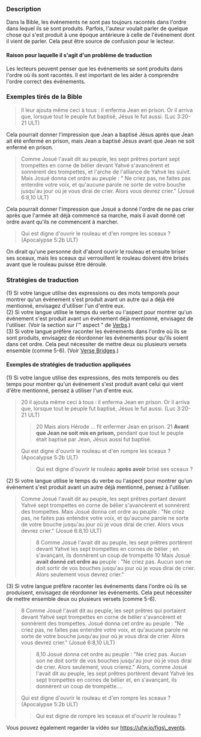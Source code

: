 ### Description

Dans la Bible, les événements ne sont pas toujours racontés dans l'ordre dans lequel ils se sont produits. Parfois, l'auteur voulait parler de quelque chose qui s'est produit à une époque antérieure à celle de l'événement dont il vient de parler. Cela peut être source de confusion pour le lecteur.

#### Raison pour laquelle il s'agit d'un problème de traduction

Les lecteurs peuvent penser que les événements se sont produits dans l'ordre où ils sont racontés. Il est important de les aider à comprendre l'ordre correct des événements.

### Exemples tirés de la Bible

> Il leur ajouta même ceci à tous : il enferma Jean en prison. Or il arriva que, lorsque tout le peuple fut baptisé, Jésus le fut aussi. (Luc 3:20-21 ULT)

Cela pourrait donner l'impression que Jean a baptisé Jésus après que Jean ait été enfermé en prison, mais Jean a baptisé Jésus avant que Jean ne soit enfermé en prison.

> Comme Josué l'avait dit au peuple, les sept prêtres portant sept trompettes en corne de bélier devant Yahvé s'avancèrent et sonnèrent des trompettes, et l'arche de l'alliance de Yahvé les suivit. Mais Josué donna cet ordre au peuple : " Ne criez pas, ne faites pas entendre votre voix, et qu'aucune parole ne sorte de votre bouche jusqu'au jour où je vous dirai de crier. Alors vous devrez crier." (Josué 6:8,10 ULT)

Cela pourrait donner l'impression que Josué a donné l'ordre de ne pas crier après que l'armée ait déjà commencé sa marche, mais il avait donné cet ordre avant qu'ils ne commencent à marcher.

> Qui est digne d'ouvrir le rouleau et d'en rompre les sceaux ? (Apocalypse 5:2b ULT)

On dirait qu'une personne doit d'abord ouvrir le rouleau et ensuite briser ses sceaux, mais les sceaux qui verrouillent le rouleau doivent être brisés avant que le rouleau puisse être déroulé.

### Stratégies de traduction

(1) Si votre langue utilise des expressions ou des mots temporels pour montrer qu'un événement s'est produit avant un autre qui a déjà été mentionné, envisagez d'utiliser l'un d'entre eux.<br>
(2) Si votre langue utilise le temps du verbe ou l'aspect pour montrer qu'un événement s'est produit avant un événement déjà mentionné, envisagez de l'utiliser. (Voir la section sur l'" aspect " de [Verbs](../figs-verbs/01.md).)<br>
(3) Si votre langue préfère raconter les événements dans l'ordre où ils se sont produits, envisagez de réordonner les événements pour qu'ils soient dans cet ordre. Cela peut nécessiter de mettre deux ou plusieurs versets ensemble (comme 5-6). (Voir [Verse Bridges](../translate-versebridge/01.md).)

#### Exemples de stratégies de traduction appliquées

(1) Si votre langue utilise des expressions, des mots temporels ou des temps pour montrer qu'un événement s'est produit avant celui qui vient d'être mentionné, pensez à utiliser l'un d'entre eux.

> 20 il ajouta même ceci à tous : il enferma Jean en prison. Or il arriva que, lorsque tout le peuple fut baptisé, Jésus le fut aussi. (Luc 3:20-21 ULT)
>
> > 20 Mais alors Hérode ... fit enfermer Jean en prison. 21 **Avant que Jean ne soit mis en prison,** pendant que tout le peuple était baptisé par Jean, Jésus aussi fut baptisé.
>
> Qui est digne d'ouvrir le rouleau et d'en rompre les sceaux ? (Apocalypse 5:2b ULT)
>
> > Qui est digne d'ouvrir le rouleau **après avoir** brisé ses sceaux ?

(2) Si votre langue utilise le temps du verbe ou l'aspect pour montrer qu'un événement s'est produit avant un autre déjà mentionné, pensez à l'utiliser.

> Comme Josué l'avait dit au peuple, les sept prêtres portant devant Yahvé sept trompettes en corne de bélier s'avancèrent et sonnèrent des trompettes. Mais Josué donna cet ordre au peuple : "Ne criez pas, ne faites pas entendre votre voix, et qu'aucune parole ne sorte de votre bouche jusqu'au jour où je vous dirai de crier. Alors vous devrez crier." (Josué 6:8,10 ULT)
>
> > 8 Comme Josué l'avait dit au peuple, les sept prêtres portèrent devant Yahvé les sept trompettes en cornes de bélier ; en s'avançant, ils donnèrent un coup de trompette 10 Mais Josué **avait donné cet ordre au** peuple : "Ne criez pas. Aucun son ne doit sortir de vos bouches jusqu'au jour où je vous dirai de crier. Alors seulement vous devrez crier."

(3) Si votre langue préfère raconter les événements dans l'ordre où ils se produisent, envisagez de réordonner les événements. Cela peut nécessiter de mettre ensemble deux ou plusieurs versets (comme 5-6).

> 8 Comme Josué l'avait dit au peuple, les sept prêtres qui portaient devant Yahvé sept trompettes en corne de bélier s'avancèrent et sonnèrent des trompettes. Josué donna cet ordre au peuple : "Ne criez pas, ne faites pas entendre votre voix, et qu'aucune parole ne sorte de votre bouche jusqu'au jour où je vous dirai de crier. Alors vous devrez crier." (Josué 6:8,10 ULT)
>
> > 8,10 Josué donna cet ordre au peuple : "Ne criez pas. Aucun son ne doit sortir de vos bouches jusqu'au jour où je vous dirai de crier. Alors seulement, vous crierez." Alors, comme Josué l'avait dit au peuple, les sept prêtres portèrent devant Yahvé les sept trompettes en cornes de bélier et, en s'avançant, ils donnèrent un coup de trompette....
>
> Qui est digne d'ouvrir le rouleau et d'en rompre les sceaux ? (Apocalypse 5:2b ULT)
>
> > Qui est digne de rompre les sceaux et d'ouvrir le rouleau ?

Vous pouvez également regarder la vidéo sur https://ufw.io/figs\_events.
